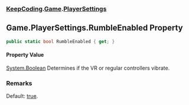 ### [KeepCoding](KeepCoding.md 'KeepCoding').[Game](KeepCoding_Game.md 'KeepCoding.Game').[PlayerSettings](KeepCoding_Game_PlayerSettings.md 'KeepCoding.Game.PlayerSettings')
## Game.PlayerSettings.RumbleEnabled Property
```csharp
public static bool RumbleEnabled { get; }
```
#### Property Value
[System.Boolean](https://docs.microsoft.com/en-us/dotnet/api/System.Boolean 'System.Boolean')
Determines if the VR or regular controllers vibrate.  
### Remarks
Default: [true](https://docs.microsoft.com/en-us/dotnet/csharp/language-reference/builtin-types/bool 'https://docs.microsoft.com/en-us/dotnet/csharp/language-reference/builtin-types/bool').  
